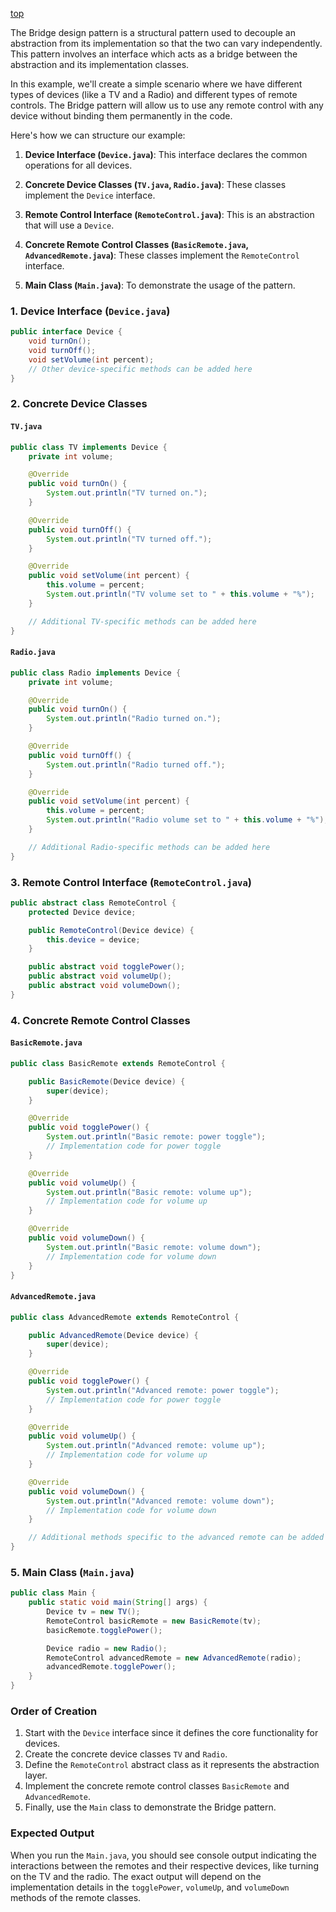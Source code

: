 [top](./README.md)



The Bridge design pattern is a structural pattern used to decouple an abstraction from its implementation so that the two can vary independently. This pattern involves an interface which acts as a bridge between the abstraction and its implementation classes.

In this example, we'll create a simple scenario where we have different types of devices (like a TV and a Radio) and different types of remote controls. The Bridge pattern will allow us to use any remote control with any device without binding them permanently in the code.

Here's how we can structure our example:

1. **Device Interface (`Device.java`)**: This interface declares the common operations for all devices.

2. **Concrete Device Classes (`TV.java`, `Radio.java`)**: These classes implement the `Device` interface.

3. **Remote Control Interface (`RemoteControl.java`)**: This is an abstraction that will use a `Device`.

4. **Concrete Remote Control Classes (`BasicRemote.java`, `AdvancedRemote.java`)**: These classes implement the `RemoteControl` interface.

5. **Main Class (`Main.java`)**: To demonstrate the usage of the pattern.

### 1. Device Interface (`Device.java`)

```java
public interface Device {
    void turnOn();
    void turnOff();
    void setVolume(int percent);
    // Other device-specific methods can be added here
}
```

### 2. Concrete Device Classes

#### `TV.java`

```java
public class TV implements Device {
    private int volume;

    @Override
    public void turnOn() {
        System.out.println("TV turned on.");
    }

    @Override
    public void turnOff() {
        System.out.println("TV turned off.");
    }

    @Override
    public void setVolume(int percent) {
        this.volume = percent;
        System.out.println("TV volume set to " + this.volume + "%");
    }

    // Additional TV-specific methods can be added here
}
```

#### `Radio.java`

```java
public class Radio implements Device {
    private int volume;

    @Override
    public void turnOn() {
        System.out.println("Radio turned on.");
    }

    @Override
    public void turnOff() {
        System.out.println("Radio turned off.");
    }

    @Override
    public void setVolume(int percent) {
        this.volume = percent;
        System.out.println("Radio volume set to " + this.volume + "%");
    }

    // Additional Radio-specific methods can be added here
}
```

### 3. Remote Control Interface (`RemoteControl.java`)

```java
public abstract class RemoteControl {
    protected Device device;

    public RemoteControl(Device device) {
        this.device = device;
    }

    public abstract void togglePower();
    public abstract void volumeUp();
    public abstract void volumeDown();
}
```

### 4. Concrete Remote Control Classes

#### `BasicRemote.java`

```java
public class BasicRemote extends RemoteControl {

    public BasicRemote(Device device) {
        super(device);
    }

    @Override
    public void togglePower() {
        System.out.println("Basic remote: power toggle");
        // Implementation code for power toggle
    }

    @Override
    public void volumeUp() {
        System.out.println("Basic remote: volume up");
        // Implementation code for volume up
    }

    @Override
    public void volumeDown() {
        System.out.println("Basic remote: volume down");
        // Implementation code for volume down
    }
}
```

#### `AdvancedRemote.java`

```java
public class AdvancedRemote extends RemoteControl {

    public AdvancedRemote(Device device) {
        super(device);
    }

    @Override
    public void togglePower() {
        System.out.println("Advanced remote: power toggle");
        // Implementation code for power toggle
    }

    @Override
    public void volumeUp() {
        System.out.println("Advanced remote: volume up");
        // Implementation code for volume up
    }

    @Override
    public void volumeDown() {
        System.out.println("Advanced remote: volume down");
        // Implementation code for volume down
    }

    // Additional methods specific to the advanced remote can be added here
}
```

### 5. Main Class (`Main.java`)

```java
public class Main {
    public static void main(String[] args) {
        Device tv = new TV();
        RemoteControl basicRemote = new BasicRemote(tv);
        basicRemote.togglePower();

        Device radio = new Radio();
        RemoteControl advancedRemote = new AdvancedRemote(radio);
        advancedRemote.togglePower();
    }
}
```

### Order of Creation

1. Start with the `Device` interface since it defines the core functionality for devices.
2. Create the concrete device classes `TV` and `Radio`.
3. Define the `RemoteControl` abstract class as it represents the abstraction layer.
4. Implement the concrete remote control classes `BasicRemote` and `AdvancedRemote`.
5. Finally, use the `Main` class to demonstrate the Bridge pattern.

### Expected Output

When you run the `Main.java`, you should see console output indicating the interactions between the remotes and their respective devices, like turning on the TV and the radio. The exact output will depend on the implementation details in the `togglePower`, `volumeUp`, and `volumeDown` methods of the remote classes.
